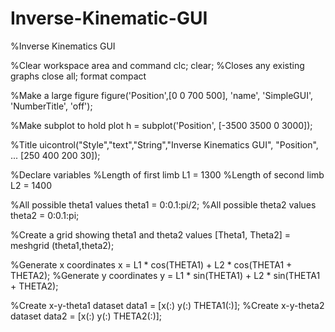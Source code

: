 # Inverse-Kinematic-GUI

%Inverse Kinematics GUI

%Clear workspace area and command 
clc;
clear;
%Closes any existing graphs 
close all; 
format compact

%Make a large figure 
figure('Position',[0 0 700 500], 'name', 'SimpleGUI', 'NumberTitle', 'off');

%Make subplot to hold plot 
h = subplot('Position', [-3500 3500 0 3000]);

%Title
uicontrol("Style","text","String","Inverse Kinematics GUI", "Position", ...
    [250 400 200 30]);

%Declare variables
%Length of first limb
L1 = 1300
%Length of second limb
L2 = 1400

%All possible theta1 values
theta1 = 0:0.1:pi/2;
%All possible theta2 values
theta2 = 0:0.1:pi;

%Create a grid showing theta1 and theta2 values
[Theta1, Theta2] = meshgrid (theta1,theta2);

%Generate x coordinates
x = L1 * cos(THETA1) + L2 * cos(THETA1 + THETA2);
%Generate y coordinates
y = L1 * sin(THETA1) + L2 * sin(THETA1 + THETA2);

%Create x-y-theta1 dataset
data1 = [x(:) y(:) THETA1(:)];
%Create x-y-theta2 dataset
data2 = [x(:) y(:) THETA2(:)];
